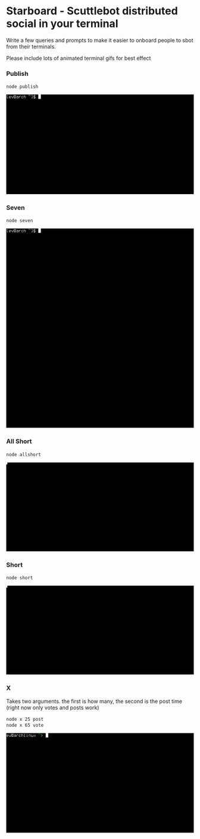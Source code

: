 # Starboard - Scuttlebot distributed social in your terminal

Write a few queries and prompts to make it easier to onboard people to sbot from their terminals.

Please include lots of animated terminal gifs for best effect

### Publish

```
node publish
```

![publish](publish.gif)

### Seven

```
node seven
```

![seven](seven.gif)

### All Short

```
node allshort
```

![allshort](allshort.gif)

### Short

```
node short
```

![short](short.gif)

### X

Takes two arguments. the first is how many, the second is the post time (right now only votes and posts work)

```
node x 25 post
node x 65 vote
```

![x](x.gif)
